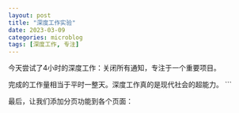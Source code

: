 ```yaml
---
layout: post
title: "深度工作实验"
date: 2023-03-09
categories: microblog
tags: [深度工作, 专注]
---
```


今天尝试了4小时的深度工作：关闭所有通知，专注于一个重要项目。

完成的工作量相当于平时一整天。深度工作真的是现代社会的超能力。
\`\`\`

最后，让我们添加分页功能到各个页面：
